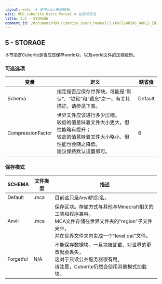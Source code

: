 ```yaml
---
layout: wiki  # 使用wiki布局模板
wiki: MDD_Cuberite_Users_Manual # 这是项目名
title: 3.5 - STORAGE
comment_id: /document/MDD_Cuberite_Users_Manual/3_CONFIGURING_WORLD_INI/
---
```

## 5 - STORAGE

本节指定Cuberite是否应该保存world块，以及world文件的压缩级别。

### 可选选项

| 变量              | 定义                                                                                                                                                        | 缺省值  |
| ----------------- | ----------------------------------------------------------------------------------------------------------------------------------------------------------- | ------- |
| Schema            | 指定是否应保存世界块。可能是“默认”、“铁砧”和“遗忘”之一。有关其描述，请参见下表。                                                                            | Default |
| CompressionFactor | 世界文件应该进行多少压缩。</br>较低的值意味着文件大小更大，但性能略有提升；</br>较高的值意味着文件大小略小，但性能也会随之降低。</br>建议保持默认设置即可。 | 6       |

### 保存模式

| SCHEMA    | 文件类型 | 描述                                                                                                                                                      |
| --------- | -------- | --------------------------------------------------------------------------------------------------------------------------------------------------------- |
| Default   | .mca     | 目前这只是Anvil的别名。                                                                                                                                   |
| Anvil     | .mca     | 保存区块。存储方式与其他与Minecraft相关的工具和程序兼容。</br>MCA文件存储在世界文件夹的"region"子文件夹中，</br>并在世界文件夹内生成一个"level.dat"文件。 |
| Forgetful | N/A      | 不能保存数据块。一旦块被卸载，对世界的更改就会丢失，</br>这对于只读公共服务器很有用。</br>请注意，Cuberite仍然会使用其他模式加载块。                      |

